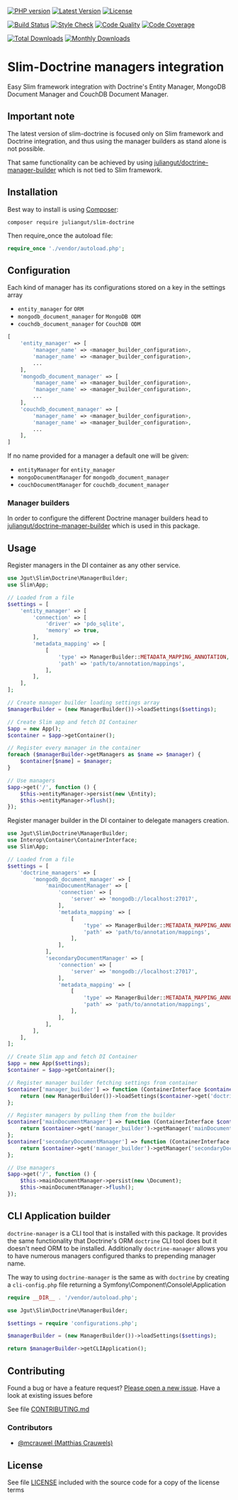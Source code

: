 [![PHP version](https://img.shields.io/badge/PHP-%3E%3D5.6-8892BF.svg?style=flat-square)](http://php.net)
[![Latest Version](https://img.shields.io/packagist/vpre/juliangut/slim-doctrine.svg?style=flat-square)](https://packagist.org/packages/juliangut/slim-doctrine)
[![License](https://img.shields.io/github/license/juliangut/slim-doctrine.svg?style=flat-square)](https://github.com/juliangut/slim-doctrine/blob/master/LICENSE)

[![Build Status](https://img.shields.io/travis/juliangut/slim-doctrine.svg?style=flat-square)](https://travis-ci.org/juliangut/slim-doctrine)
[![Style Check](https://styleci.io/repos/42014429/shield)](https://styleci.io/repos/42014429)
[![Code Quality](https://img.shields.io/scrutinizer/g/juliangut/slim-doctrine.svg?style=flat-square)](https://scrutinizer-ci.com/g/juliangut/slim-doctrine)
[![Code Coverage](https://img.shields.io/coveralls/juliangut/slim-doctrine.svg?style=flat-square)](https://coveralls.io/github/juliangut/slim-doctrine)

[![Total Downloads](https://img.shields.io/packagist/dt/juliangut/slim-doctrine.svg?style=flat-square)](https://packagist.org/packages/juliangut/slim-doctrine)
[![Monthly Downloads](https://img.shields.io/packagist/dm/juliangut/slim-doctrine.svg?style=flat-square)](https://packagist.org/packages/juliangut/slim-doctrine)

# Slim-Doctrine managers integration

Easy Slim framework integration with Doctrine's Entity Manager, MongoDB Document Manager and CouchDB Document Manager.

## Important note

The latest version of slim-doctrine is focused only on Slim framework and Doctrine integration, and thus using the manager builders as stand alone is not possible.

That same functionality can be achieved by using [juliangut/doctrine-manager-builder](https://github.com/juliangut/doctrine-manager-builder) which is not tied to Slim framework.

## Installation

Best way to install is using [Composer](https://getcomposer.org/):

```
composer require juliangut/slim-doctrine
```

Then require_once the autoload file:

```php
require_once './vendor/autoload.php';
```

## Configuration

Each kind of manager has its configurations stored on a key in the settings array
 
* `entity_manager` for `ORM`
* `mongodb_document_manager` for `MongoDB ODM`
* `couchdb_document_manager` for `CouchDB ODM`

```php
[
    'entity_manager' => [
        'manager_name' => <manager_builder_configuration>,
        'manager_name' => <manager_builder_configuration>,
        ...
    ],
    'mongodb_document_manager' => [
        'manager_name' => <manager_builder_configuration>,
        'manager_name' => <manager_builder_configuration>,
        ...
    ],
    'couchdb_document_manager' => [
        'manager_name' => <manager_builder_configuration>,
        'manager_name' => <manager_builder_configuration>,
        ...
    ],
]
```

If no name provided for a manager a default one will be given:

* `entityManager` for `entity_manager`
* `mongoDocumentManager` for `mongodb_document_manager`
* `couchDocumentManager` for `couchdb_document_manager`

### Manager builders

In order to configure the different Doctrine manager builders head to [juliangut/doctrine-manager-builder](https://github.com/juliangut/doctrine-manager-builder) which is used in this package.

## Usage

Register managers in the DI container as any other service.

```php
use Jgut\Slim\Doctrine\ManagerBuilder;
use Slim\App;

// Loaded from a file
$settings = [
    'entity_manager' => [
        'connection' => [
            'driver' => 'pdo_sqlite',
            'memory' => true,
        ],
        'metadata_mapping' => [
            [
                'type' => ManagerBuilder::METADATA_MAPPING_ANNOTATION,
                'path' => 'path/to/annotation/mappings',
            ],
        ],
    ],
];

// Create manager builder loading settings array
$managerBuilder = (new ManagerBuilder())->loadSettings($settings);

// Create Slim app and fetch DI Container
$app = new App();
$container = $app->getContainer();

// Register every manager in the container
foreach ($managerBuilder->getManagers as $name => $manager) {
    $container[$name] = $manager;
}

// Use managers
$app->get('/', function () {
    $this->entityManager->persist(new \Entity);
    $this->entityManager->flush();
});
```

Register manager builder in the DI container to delegate managers creation.

```php
use Jgut\Slim\Doctrine\ManagerBuilder;
use Interop\Container\ContainerInterface;
use Slim\App;

// Loaded from a file
$settings = [
    'doctrine_managers' => [
        'mongodb_document_manager' => [
            'mainDocumentManager' => [
                'connection' => [
                    'server' => 'mongodb://localhost:27017',
                ],
                'metadata_mapping' => [
                    [
                        'type' => ManagerBuilder::METADATA_MAPPING_ANNOTATION,
                        'path' => 'path/to/annotation/mappings',
                    ],
                ],
            ],
            'secondaryDocumentManager' => [
                'connection' => [
                    'server' => 'mongodb://localhost:27017',
                ],
                'metadata_mapping' => [
                    [
                        'type' => ManagerBuilder::METADATA_MAPPING_ANNOTATION,
                        'path' => 'path/to/annotation/mappings',
                    ],
                ],
            ],
        ],
    ],
];

// Create Slim app and fetch DI Container
$app = new App($settings);
$container = $app->getContainer();

// Register manager builder fetching settings from container
$container['manager_builder'] => function (ContainerInterface $container) {
    return (new ManagerBuilder())->loadSettings($container->get('doctrine_managers'));
};

// Register managers by pulling them from the builder
$container['mainDocumentManager'] => function (ContainerInterface $container) {
    return $container->get('manager_builder')->getManager('mainDocumentManager');
};
$container['secondaryDocumentManager'] => function (ContainerInterface $container) {
    return $container->get('manager_builder')->getManager('secondaryDocumentManager');
};

// Use managers
$app->get('/', function () {
    $this->mainDocumentManager->persist(new \Document);
    $this->mainDocumentManager->flush();
});
```

## CLI Application builder

`doctrine-manager` is a CLI tool that is installed with this package. It provides the same functionality that Doctrine's ORM `doctrine` CLI tool does but it doesn't need ORM to be installed. Additionally `doctrine-manager` allows you to have numerous managers configured thanks to prepending manager name.

The way to using `doctrine-manager` is the same as with `doctrine` by creating a `cli-config.php` file returning a Symfony\Component\Console\Application

```php
require __DIR__ . '/vendor/autoload.php';

use Jgut\Slim\Doctrine\ManagerBuilder;

$settings = require 'configurations.php';

$managerBuilder = (new ManagerBuilder())->loadSettings($settings);

return $managerBuilder->getCLIApplication();
```

## Contributing

Found a bug or have a feature request? [Please open a new issue](https://github.com/juliangut/slim-doctrine/issues). Have a look at existing issues before

See file [CONTRIBUTING.md](https://github.com/juliangut/slim-doctrine/blob/master/CONTRIBUTING.md)

### Contributors

* [@mcrauwel (Matthias Crauwels)](https://github.com/mcrauwel)

## License

See file [LICENSE](https://github.com/juliangut/slim-doctrine/blob/master/LICENSE) included with the source code for a copy of the license terms

